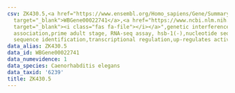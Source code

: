 ```yaml
---
csv: ZK430.5,<a href="https://www.ensembl.org/Homo_sapiens/Gene/Summary?db=core;g=WBGene00022741"
  target="_blank">WBGene00022741</a>,<a href="https://www.ncbi.nlm.nih.gov/pubmed/30894454"
  target="_blank"><i class="fas fa-file"></i></a>",genetic interference,functional
  association,prime adult stage, RNA-seq assay, hsb-1(-),nucleotide sequence identification,nucleotide
  sequence identification,transcriptional regulation,up-regulates activity
data_alias: ZK430.5
data_id: WBGene00022741
data_numevidence: 1
data_species: Caenorhabditis elegans
data_taxid: '6239'
title: ZK430.5
---
```

